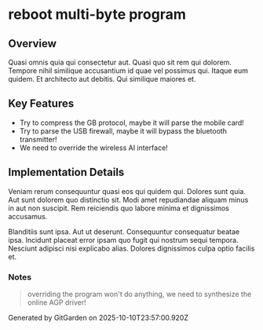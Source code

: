 # reboot multi-byte program

## Overview
Quasi omnis quia qui consectetur aut. Quasi quo sit rem qui dolorem. Tempore nihil similique accusantium id quae vel possimus qui. Itaque eum quidem. Et architecto aut debitis. Qui similique maiores et.

## Key Features
- Try to compress the GB protocol, maybe it will parse the mobile card!
- Try to parse the USB firewall, maybe it will bypass the bluetooth transmitter!
- We need to override the wireless AI interface!

## Implementation Details
Veniam rerum consequuntur quasi eos qui quidem qui. Dolores sunt quia. Aut sunt dolorem quo distinctio sit. Modi amet repudiandae aliquam minus in aut non suscipit. Rem reiciendis quo labore minima et dignissimos accusamus.
 Blanditiis sunt ipsa. Aut ut deserunt. Consequuntur consequatur beatae ipsa. Incidunt placeat error ipsam quo fugit qui nostrum sequi tempora. Nesciunt adipisci nisi explicabo alias. Dolores dignissimos culpa optio facilis et.

### Notes
> overriding the program won't do anything, we need to synthesize the online AGP driver!

Generated by GitGarden on 2025-10-10T23:57:00.920Z